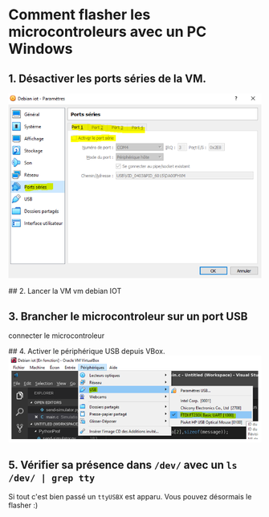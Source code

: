# Comment flasher les microcontroleurs avec un PC Windows

## 1. Désactiver les ports séries de la VM.
![unable serial ports on VM](https://github.com/frontBOI/Transversal/blob/LeoBranch/IOT/img/unableSerialPort.PNG)


## 2. Lancer la VM
vm debian IOT

## 3. Brancher le microcontroleur sur un port USB
connecter le microcontroleur

## 4. Activer le périphérique USB depuis VBox.
![Activate usb devices on VBox](https://github.com/frontBOI/Transversal/blob/LeoBranch/IOT/img/usb.PNG)

## 5. Vérifier sa présence dans ```/dev/``` avec un ```ls /dev/ | grep tty```
Si tout c'est bien passé un ```ttyUSBX``` est apparu. Vous pouvez désormais le flasher :)
